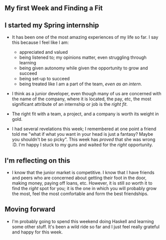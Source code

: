 ## My first Week and Finding a Fit

## I started my Spring internship

- It has been one of the most amazing experiences of my life so far. I say this because I feel like I am:
  - appreciated and valued
  - being listened to; my opinions matter, even struggling through learning
  - being given autonomy while given the opportunity to grow and succeed
  - being set-up to succeed
  - being treated like I am a part of the team, *even as an intern*.
  
- I think as a junior developer, even though many of us are concerned with the name of the company,
  where it is located, the pay, etc, the most significant attribute of an internship or job is the *right fit*.
- The right fit with a team, a project, and a company is worth its weight in gold.
- I had several revelations this week; I remembered at one point a friend told me "what if what you want in your 
  head is just a fantasy? Maybe you shouldn't be so picky". This week has *proved* that she was wrong :D.
  I'm happy I stuck to my guns and waited for the *right* opportunity. 

## I'm reflecting on this

- I know that the junior market is competitive. I know that I have friends and peers who are concerned about
  getting their foot in the door, making money, paying off loans, etc. However, it is still *so* worth it to find
  the *right* spot for you; it is the one in which you will probably grow the most, feel the most comfortable
  and form the best friendships. 
  
## Moving forward

- I'm probably going to spend this weekend doing Haskell and learning some other stuff. It's been a wild ride
  so far and I just feel really grateful and happy for this week. 
  
  
